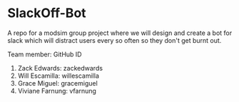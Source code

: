 # SlackOff-Bot
A repo for a modsim group project where we will design and create a bot for slack which will distract users every so often so they don't get burnt out.

Team member: GitHub ID
1. Zack Edwards: zackedwards
2. Will Escamilla: willescamilla
3. Grace Miguel: gracemiguel
4. Viviane Farnung: vfarnung
